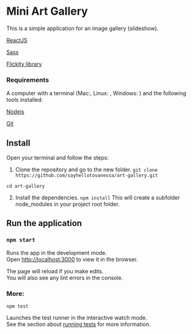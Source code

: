 # Mini Art Gallery 

This is a simple application for an image gallery (slideshow).

[ReactJS](https://reactjs.org)

[Sass](https://sass-lang.com/documentation/syntax)

[Flickity library](https://flickity.metafizzy.co)

### Requirements

A computer with a terminal (Mac:, Linux: , Windows: ) and the following tools installed:

[Nodejs](https://nodejs.org/en/)

[Git](https://git-scm.com)

## Install 

Open your terminal and follow the steps:

1. Clone the repository and go to the new folder.
`git clone https://github.com/sayhellotovanessa/art-gallery.git`

`cd art-gallery`

2. Install the dependencies.
`npm install`
This will create a subfolder node_modules in your project root folder.

## Run the application

### `npm start`

Runs the app in the development mode.<br />
Open [http://localhost:3000](http://localhost:3000) to view it in the browser.

The page will reload if you make edits.<br />
You will also see any lint errors in the console.

### More:

 `npm test`

Launches the test runner in the interactive watch mode.<br />
See the section about [running tests](https://facebook.github.io/create-react-app/docs/running-tests) for more information.
